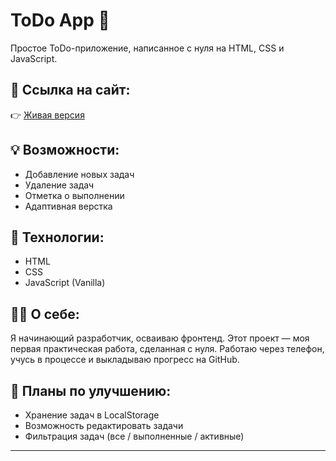 # ToDo App 📝

Простое ToDo-приложение, написанное с нуля на HTML, CSS и JavaScript.

## 🔗 Ссылка на сайт:
👉 [Живая версия](https://morda2331.github.io/first-todo-app/)

## 💡 Возможности:
- Добавление новых задач
- Удаление задач
- Отметка о выполнении
- Адаптивная верстка

## 🔧 Технологии:
- HTML
- CSS
- JavaScript (Vanilla)

## 👨‍💻 О себе:
Я начинающий разработчик, осваиваю фронтенд. Этот проект — моя первая практическая работа, сделанная с нуля. Работаю через телефон, учусь в процессе и выкладываю прогресс на GitHub.

## 📌 Планы по улучшению:
- Хранение задач в LocalStorage
- Возможность редактировать задачи
- Фильтрация задач (все / выполненные / активные)

---
